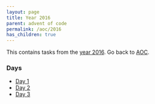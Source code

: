 ```yaml
---
layout: page
title: Year 2016
parent: advent of code
permalink: /aoc/2016
has_children: true
---
```


This contains tasks from the [year 2016](https://adventofcode.com/2016). Go back to [AOC](/aoc/).

### Days

- [Day 1](/aoc/2016/1/)
- [Day 2](/aoc/2016/2/)
- [Day 3](/aoc/2016/3/)
